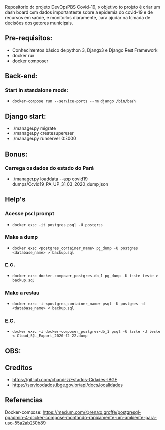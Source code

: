 Repositorio do projeto DevOpsPBS Covid-19, o objetivo to projeto é criar um dash board com dados importanteste sobre a epidemia do covid-19 e de recursos em saúde, e monitorlos diaramente, para ajudar na tomada de decisões dos getores municipais.

## Pre-requisitos:
- Conhecimentos básico de python 3, Django3 e Django Rest Framework
- docker run
- docker composer

## Back-end:
### Start in standalone mode:
- `docker-compose run --service-ports --rm django /bin/bash`

## Django start:
- ./manager.py migrate
- ./manager.py createsuperuser
- ./manager.py runserver 0:8000

## Bonus:
### Carrega os dados do estado do Pará
- ./manager.py loaddata --app covid19 dumps/Covid19_PA_UP_31_03_2020_dump.json

## Help's
### Acesse psql prompt
- `docker exec -it postgres psql -U postgres`
### Make a dump
- `docker exec <postgres_container_name> pg_dump -U postgres <database_name> > backup.sql`
### E.G.
- `docker exec docker-composer_postgres-db_1 pg_dump -U teste teste > backup.sql`
### Make a restau
- `docker exec -i <postgres_container_name> psql -U postgres -d <database_name> < backup.sql`
### E.G.
- `docker exec -i docker-composer_postgres-db_1 psql -U teste -d teste < Cloud_SQL_Export_2020-02-22.dump`

## OBS:

## Creditos
- https://github.com/chandez/Estados-Cidades-IBGE
- https://servicodados.ibge.gov.br/api/docs/localidades

## Referencias

Docker-compose:
https://medium.com/@renato.groffe/postgresql-pgadmin-4-docker-compose-montando-rapidamente-um-ambiente-para-uso-55a2ab230b89


